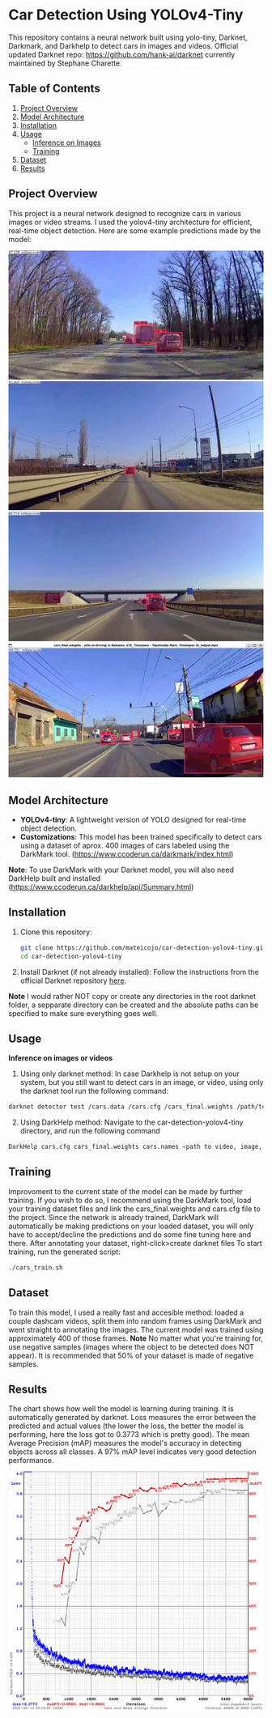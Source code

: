 # Car Detection Using YOLOv4-Tiny

This repository contains a neural network built using yolo-tiny, Darknet, Darkmark, and Darkhelp to detect cars in images and videos.
Official updated Darknet repo: https://github.com/hank-ai/darknet currently maintained by Stephane Charette.

## Table of Contents
1. [Project Overview](#project-overview)
2. [Model Architecture](#model-architecture)
3. [Installation](#installation)
4. [Usage](#usage)
    - [Inference on Images](#inference-on-images)
    - [Training](#training)
5. [Dataset](#dataset)
6. [Results](#results)



## Project Overview
This project is a neural network designed to recognize cars in various images or video streams. I used the yolov4-tiny architecture for efficient, real-time object detection.
Here are some example predictions made by the model:


![img1](https://github.com/mateicojo/car-detection-yolov4-tiny/blob/main/results/image%20(1).png)
![img2](https://github.com/mateicojo/car-detection-yolov4-tiny/blob/main/results/image%20(2).png)
![img3](https://github.com/mateicojo/car-detection-yolov4-tiny/blob/main/results/image%20(3).png)
![img4](https://github.com/mateicojo/car-detection-yolov4-tiny/blob/main/results/image.png)

## Model Architecture
- **YOLOv4-tiny**: A lightweight version of YOLO designed for real-time object detection.
- **Customizations**: This model has been trained specifically to detect cars using a dataset of aprox. 400 images of cars labeled using the DarkMark tool. (https://www.ccoderun.ca/darkmark/index.html)

**Note**: To use DarkMark with your Darknet model, you will also need DarkHelp built and installed (https://www.ccoderun.ca/darkhelp/api/Summary.html)

## Installation

1. Clone this repository:
   ```bash
   git clone https://github.com/mateicojo/car-detection-yolov4-tiny.git
   cd car-detection-yolov4-tiny
   ```
2. Install Darknet (if not already installed): Follow the instructions from the official Darknet repository [here](https://github.com/hank-ai/darknet).
   
**Note** I would rather NOT copy or create any directories in the root darknet folder, a sepparate directory can be created and the absolute paths can be specified to make sure everything goes well.

## Usage
**Inference on images or videos**
1. Using only darknet method:
  In case Darkhelp is not setup on your system, but you still want to detect cars in an image, or video, using only the darknet tool run the following command:
```bash
darknet detector test /cars.data /cars.cfg /cars_final.weights /path/to/image/or/video -ext_output **optional** -threshold <specify a threshold ex. 0.25>
```
2. Using DarkHelp method:
   Navigate to the car-detection-yolov4-tiny directory, and run the following command
```bash
DarkHelp cars.cfg cars_final.weights cars.names <path to video, image, or directory of images>
```
## Training
  Improvoment to the current state of the model can be made by further training. If you wish to do so, I recommend using the DarkMark tool, load your training dataset files and link the cars_final.weights and cars.cfg file to the project.
  Since the network is already trained, DarkMark will automatically be making predictions on your loaded dataset, you will only have to accept/decline the predictions and do some fine tuning here and there.
  After annotating your dataset, right-click>create darknet files
  To start training, run the generated script:
```bash
./cars_train.sh
```
## Dataset
  To train this model, I used a really fast and accesible method: loaded a couple dashcam videos, split them into random frames using DarkMark and went straight to annotating the images. The current model was trained using approximately 400 of those frames. 
  **Note** No matter what you're training for, use negative samples (images where the object to be detected does NOT appear). It is recommended that 50% of your dataset is made of negative samples.

## Results
The chart shows how well the model is learning during training. It is automatically generated by darknet. Loss measures the error between the predicted and actual values (the lower the loss, the better the model is performing, here the loss got to 0.3773 which is pretty good). The mean Average Precision (mAP) measures the model's accuracy in detecting objects across all classes. A 97% mAP level indicates very good detection performance.

![chart](https://github.com/mateicojo/car-detection-yolov4-tiny/blob/master/results/chart.png)
